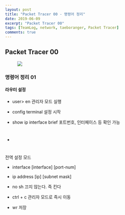 ```yaml
---
layout: post
title: "Packet Tracer 00 - 명령어 정리"
date: 2019-06-09
excerpt: "Packet Tracer 00"
tags: [TeamLog, network, taeboranger, Packet Tracer]
comments: true
---
```


## Packet Tracer 00

<figure class="half">
    <img src="https://encrypted-tbn0.gstatic.com/images?q=tbn:ANd9GcR9nMG4MEvkvcxKMEabBiHYsUYbbQqVzGX3tJqRw923rKyj1-EjEA">
</figure>


### 명령어 정리 01

#### 라우터 설정
* user> en
관리자 모드 실행

* config terminal
설정 시작

* show ip interface brief
포트번호, 인터페이스 등 확인 가능

* #
전역 설정 모드

* interface [interface] [port-num]

* ip address [ip] [subnet mask]

* no sh
끄지 않는다. 즉 킨다

* ctrl + c
관리자 모드로 즉시 이동

* wr
저장
